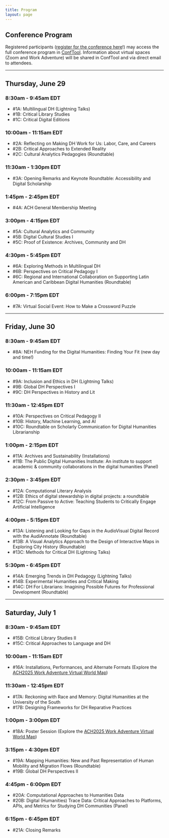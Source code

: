 ```yaml
---
title: Program
layout: page
---
```


## Conference Program

Registered participants ([register for the conference here](https://members.ach.org/civicrm/event/info/?id=20&reset=1)!) may access the full conference program in [ConfTool](https://www.conftool.pro/ach2025/). Information about virtual spaces (Zoom and Work Adventure) will be shared in ConfTool and via direct email to attendees. 

---

## Thursday, June 29
### 8:30am - 9:45am EDT
* #1A: Multilingual DH (Lightning Talks)
* #1B: Critical Library Studies
* #1C: Critical Digital Editions

### 10:00am - 11:15am EDT
* #2A: Reflecting on Making DH Work for Us: Labor, Care, and Careers
* #2B: Critical Approaches to Extended Reality
* #2C: Cultural Analytics Pedagogies (Roundtable)

### 11:30am - 1:30pm EDT
* #3A: Opening Remarks and Keynote Roundtable: Accessibility and Digital Scholarship

### 1:45pm - 2:45pm EDT
* #4A: ACH General Membership Meeting

### 3:00pm - 4:15pm EDT
* #5A: Cultural Analytics and Community
* #5B: Digital Cultural Studies I
* #5C: Proof of Existence: Archives, Community and DH

### 4:30pm - 5:45pm EDT
* #6A: Exploring Methods in Multilingual DH
* #6B: Perspectives on Critical Pedagogy I
* #6C: Regional and International Collaboration on Supporting Latin American and Caribbean Digital Humanities (Roundtable)

### 6:00pm - 7:15pm EDT
* #7A: Virtual Social Event: How to Make a Crossword Puzzle

---

## Friday, June 30
### 8:30am - 9:45am EDT
* #8A: NEH Funding for the Digital Humanities: Finding Your Fit (new day and time!)

### 10:00am - 11:15am EDT
* #9A: Inclusion and Ethics in DH (Lightning Talks)
* #9B: Global DH Perspectives I
* #9C: DH Perspectives in History and Lit

### 11:30am - 12:45pm EDT
* #10A: Perspectives on Critical Pedagogy II
* #10B: History, Machine Learning, and AI
* #10C: Roundtable on Scholarly Communication for Digital Humanities Librarianship

### 1:00pm - 2:15pm EDT
* #11A: Archives and Sustainability (Installations)
* #11B: The Public Digital Humanities Institute: An institute to support academic & community collaborations in the digital humanities (Panel)

### 2:30pm - 3:45pm EDT
* #12A: Computational Literary Analysis
* #12B: Ethics of digital stewardship in digital projects: a roundtable
* #12C: From Passive to Active: Teaching Students to Critically Engage Artificial Intelligence

### 4:00pm - 5:15pm EDT
* #13A: Listening and Looking for Gaps in the AudioVisual Digital Record with the AudiAnnotate (Roundtable)
* #13B: A Visual Analytics Approach to the Design of Interactive Maps in Exploring City History (Roundtable)
* #13C: Methods for Critical DH (Lightning Talks)

### 5:30pm - 6:45pm EDT
* #14A: Emerging Trends in DH Pedagogy (Lightning Talks)
* #14B: Experimental Humanities and Critical Making
* #14C: DH For Librarians: Imagining Possible Futures for Professional Development (Roundtable)

---

## Saturday, July 1
### 8:30am - 9:45am EDT
* #15B: Critical Library Studies II
* #15C: Critical Approaches to Language and DH

### 10:00am - 11:15am EDT
* #16A: Installations, Performances, and Alternate Formats (Explore the [ACH2025 Work Adventure Virtual World Map](https://drive.google.com/file/d/1rIc3koXzQL-uqN7brWREqoFqiLnpocn8/view?usp=drive_link))

### 11:30am - 12:45pm EDT
* #17A: Reckoning with Race and Memory: Digital Humanities at the University of the South
* #17B: Designing Frameworks for DH Reparative Practices

### 1:00pm - 3:00pm EDT
* #18A: Poster Session (Explore the [ACH2025 Work Adventure Virtual World Map](https://drive.google.com/file/d/1rIc3koXzQL-uqN7brWREqoFqiLnpocn8/view?usp=drive_link))

### 3:15pm - 4:30pm EDT
* #19A: Mapping Humanities: New and Past Representation of Human Mobility and Migration Flows (Roundtable)
* #19B: Global DH Perspectives II

### 4:45pm - 6:00pm EDT
* #20A: Computational Approaches to Humanities Data
* #20B: Digital (Humanities) Trace Data: Critical Approaches to Platforms, APIs, and Metrics for Studying DH Communities (Panel)

### 6:15pm - 6:45pm EDT
* #21A: Closing Remarks
